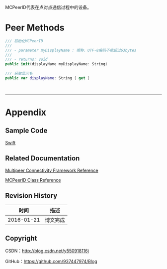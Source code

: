 MCPeerID代表在点对点通信过程中的设备。

# Peer Methods

```swift
/// 初始化MCPeerID
///
/// - parameter myDisplayName : 昵称，UTF-8编码不能超过63bytes
///
/// - returns: void
public init(displayName myDisplayName: String)
    
/// 获取显示名
public var displayName: String { get }
```

&#160;

----------

# Appendix

## Sample Code

[Swift](https://github.com/937447974/Swift)

## Related Documentation

[Multipeer Connectivity Framework Reference](https://developer.apple.com/library/ios/documentation/MultipeerConnectivity/Reference/MultipeerConnectivityFramework/index.html)

[MCPeerID Class Reference](https://developer.apple.com/library/ios/documentation/MultipeerConnectivity/Reference/MCPeerID_class/index.html)

## Revision History

| 时间 | 描述 |
| ---- | ---- |
| 2016-01-21 | 博文完成 |

## Copyright

CSDN：http://blog.csdn.net/y550918116j

GitHub：https://github.com/937447974/Blog
